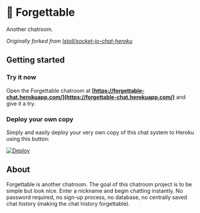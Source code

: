 # 💬 Forgettable  

Another chatroom.  

_Originally forked from [lstoll/socket-io-chat-heroku](https://github.com/lstoll/socket-io-chat-heroku)_  

## Getting started  

### Try it now  

Open the Forgettable chatroom at **[https://forgettable-chat.herokuapp.com/](https://forgettable-chat.herokuapp.com/)** and give it a try.  

### Deploy your own copy  

Simply and easily deploy your very own copy of this chat system to Heroku using this button:  

[![Deploy](https://www.herokucdn.com/deploy/button.svg)](https://heroku.com/deploy)  

## About  

Forgettable is another chatroom. The goal of this chatroom project is to be simple but look nice. Enter a nickname and begin chatting instantly. No password required, no sign-up process, no database, no centrally saved chat history (making the chat history forgettable).  
